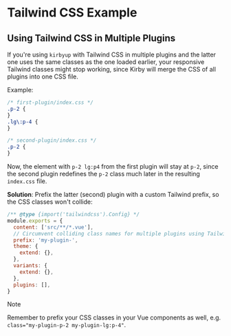 # Tailwind CSS Example

## Using Tailwind CSS in Multiple Plugins

If you're using `kirbyup` with Tailwind CSS in multiple plugins and the latter one uses the same classes as the one loaded earlier, your responsive Tailwind classes might stop working, since Kirby will merge the CSS of all plugins into one CSS file.

Example:

```css
/* first-plugin/index.css */
.p-2 {
}
.lg\:p-4 {
}

/* second-plugin/index.css */
.p-2 {
}
```

Now, the element with `p-2 lg:p4` from the first plugin will stay at `p-2`, since the second plugin redefines the `p-2` class much later in the resulting `index.css` file.

**Solution**: Prefix the latter (second) plugin with a custom Tailwind prefix, so the CSS classes won't collide:

```js
/** @type {import('tailwindcss').Config} */
module.exports = {
  content: ['src/**/*.vue'],
  // Circumvent colliding class names for multiple plugins using Tailwind CSS
  prefix: 'my-plugin-',
  theme: {
    extend: {},
  },
  variants: {
    extend: {},
  },
  plugins: [],
}
```

> [!NOTE]
> Remember to prefix your CSS classes in your Vue components as well, e.g. `class="my-plugin-p-2 my-plugin-lg:p-4"`.
